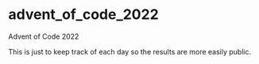 # advent_of_code_2022
Advent of Code 2022

This is just to keep track of each day so the results are more easily public.